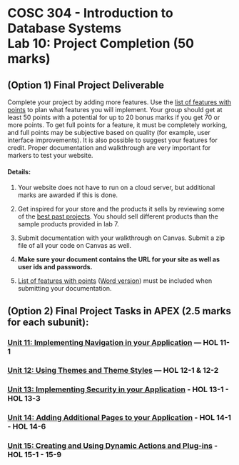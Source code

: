 # COSC 304 - Introduction to Database Systems<br>Lab 10: Project Completion  (50 marks)

## (Option 1) Final Project Deliverable

Complete your project by adding more features. Use the [list of features with points](projectFeatureMarking30Nov2021.pdf) to plan what features you will implement. Your group should get at least 50 points with a potential for up to 20 bonus marks if you get 70 or more points. To get full points for a feature, it must be completely working, and full points may be subjective based on quality (for example, user interface improvements). It is also possible to suggest your features for credit. Proper documentation and walkthrough are very important for markers to test your website.


#### Details:

1. Your website does not have to run on a cloud server, but additional marks are awarded if this is done.

2. Get inspired for your store and the products it sells by reviewing some of the [best past projects](https://people.ok.ubc.ca/rlawrenc/teaching/304/Project/index.html). You should sell different products than the sample products provided in lab 7.

3. Submit documentation with your walkthrough on Canvas. Submit a zip file of all your code on Canvas as well.

4. **Make sure your document contains the URL for your site as well as user ids and passwords.**

5. [List of features with points](projectFeatureMarking.pdf) ([Word version](projectFeatureMarking.docx)) must be included when submitting your documentation. 

## (Option 2) Final Project Tasks in APEX (2.5 marks for each subunit):

### [Unit 11: Implementing Navigation in your Application](README_Unit11.md) — HOL 11-1
### [Unit 12: Using Themes and Theme Styles](README_Unit12.md) — HOL 12-1 & 12-2
### [Unit 13: Implementing Security in your Application](README_Unit13.md) - HOL 13-1 - HOL 13-3
### [Unit 14: Adding Additional Pages to your Application](README_Unit14.md) - HOL 14-1 - HOL 14-6
### [Unit 15: Creating and Using Dynamic Actions and Plug-ins](README_Unit15.md) - HOL 15-1 - 15-9